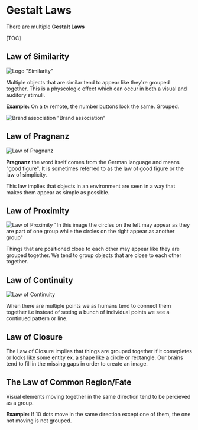 # Gestalt Laws

There are multiple **Gestalt Laws**

[TOC]

## Law of Similarity

![Logo](https://upload.wikimedia.org/wikipedia/commons/thumb/8/8f/Gestalt_similarity.svg/1024px-Gestalt_similarity.svg.png) "Similarity"

Multiple objects that are similar tend to appear like they're grouped together. This is a physcologic effect which can occur in both a visual and auditory stimuli.

**Example:** On a tv remote, the number buttons look the same. Grouped.

![Brand association](http://www.color-wheel-pro.com/pics/infographic-small.jpg) "Brand association"

## Law of Pragnanz
![Law of Pragnanz](https://bohatala.com/wp-content/uploads/2016/11/Law-of-Pragnanz.png)

**Pragnanz** the word itself comes from the German language and means "good figure". It is sometimes referred to as the law of good figure or the law of simplicity. 

This law implies that objects in an environment are seen in a way that makes them appear as simple as possible. 

## Law of Proximity

![Law of Proximity](https://sites.google.com/a/brown.edu/m-c-esher-application-of-gestalt-psychology/_/rsrc/1399502390674/services/gestalt-laws-of-organization/law-of-proximity.png) "In this image the circles on the left may appear as they are part of one group while the circles on the right appear as another group"

Things that are positioned close to each other may appear like they are grouped together. We tend to group objects that are close to each other together.

## Law of Continuity
![Law of Continuity](https://image.slidesharecdn.com/thelifecycleofawireframe-090602113915-phpapp02/95/the-life-cycle-of-a-wireframe-45-728.jpg?cb=1243987916)

When there are multiple points we as humans tend to connect them together i.e instead of seeing a bunch of individual points we see a continued pattern or line. 

## Law of Closure

The Law of Closure implies that things are grouped together if it comepletes or looks like some entity ex. a shape like a circle or rectangle. Our brains tend to fill in the missing gaps in order to create an image.

## The Law of Common Region/Fate

Visual elements moving together in the same direction tend to be percieved as a group.

**Example:** If 10 dots move in the same direction except one of them, the one not moving is not grouped.
